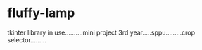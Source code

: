 # fluffy-lamp
tkinter library in use..........mini project 3rd year.....sppu.........crop selector.........
